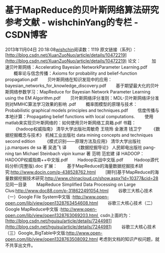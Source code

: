 # 基于MapReduce的贝叶斯网络算法研究参考文献 - wishchinYang的专栏 - CSDN博客
2013年11月04日 20:18:08[wishchin](https://me.csdn.net/wishchin)阅读数：1119
原文链接（系列）：[http://blog.csdn.net/XuanZuoNuo/article/details/10472219](http://blog.csdn.net/XuanZuoNuo/article/details/10472219)
论文：
        加速贝叶斯网络：Accelerating Bayesian NetworkParameter Learning.pdf
       概率论与信念传播：Axioms for probability and belief-function propagation.pdf
       贝叶斯网络在知识发现中的应用：bayesian_networks_for_knowledge_discovery.pdf
       基于期望最大化的贝叶斯网络参数学习：MapReduce for Bayesian Network Parameter Learning using the EM Algorithm.pdf
       贝叶斯网络评分准则：MDL-贝叶斯网络评分准则对MMHC算法学习效果的影响 .pdf
       概率图模型的原理与技术：Probabilistic graphical models principles and techniques.pdf
       信度传播与本地计算：Propagating belief functions with local computations.
       使用matlab来实现贝叶斯网络的：如何使用贝叶斯网络工具箱.pdf
书籍：
       《hadoop权威指南》 清华大学出版社周敏奇 王晓玲 金澈清 钱卫宁
       《数据挖掘概念与技术》 机械工业出版社 data mining concepts and techniques second edition
       《模式识别——原理方法及应用》 清华大学出版社 j.p.marques de sa 著 吴逸飞 译
       《数据挖掘导论》 人民邮电出版社 pang-ning tan Michael Steinbach vipin kumar 著 范明 范宏建 译
HADOOP：
        HADOOP权威指南++中文版.pdf
       Hadoop实战中文版.pdf
        Hadoop源代码分析(完整版).doc
扩展：
       基于MapReduce的海量数据挖掘技术研究:http://www.docin.com/p-438528762.html
       [期刊]基于MapReduce的海量数据挖掘技术研究:http://www.chinacloud.cn/show.aspx?id=10377&cid=28 见同一目录
       MapReduce Simplified Data Processing on Large Clus:http://www.doc88.com/p-318622491054.html
       谷歌三大核心技术（一）Google File System中文版 :http://www.open-open.com/lib/view/open1328763454608.html
       谷歌三大核心技术（二）Google MapReduce中文版 :http://www.open-open.com/lib/view/open1328763069203.html  csdn上面的为：[http://blog.csdn.net/hguisu/article/details/7244981](http://blog.csdn.net/hguisu/article/details/7244981)
       谷歌三大核心技术（三）Google_BigTable中文版:http://www.open-open.com/lib/view/open1328763508092.html
考虑到文档的知识产权问题，就不共享出文件。
